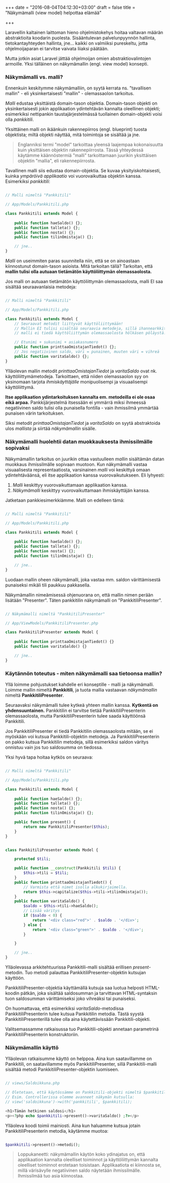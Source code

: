 +++
date = "2016-08-04T04:12:30+03:00"
draft = false
title = "Näkymämalli (view model) helpottaa elämää"

+++

Laravellin kaltainen laittoman hieno ohjelmistokehys hoitaa valtavan määrän abstraktioita koodarin puolesta. Sisääntulevan palvelunpyynnön hallinta, tietokantayhteyden hallinta, jne... kaikki on valmiiksi pureskeltu, jotta ohjelmoijaparan ei tarvitse vaivata liiaksi päätään.

Mutta jotkin asiat Laravel jättää ohjelmoijan omien abstraktiovalintojen armoille. Yksi tälläinen on näkymämallin (engl. view model) konsepti.

### Näkymämalli vs. malli?

Ennenkuin keskitymme näkymämalliin, on syytä kerrata ns. "tavallisen mallin" - eli yksinkertaisesti "mallin" - olemassaolon tarkoitus.

*Malli* edustaa yksittäistä domain-tason objektia. Domain-tason objekti on yksinkertaisesti jokin applikaation ydintehtävän kannalta oleellinen objekti; esimerkiksi nettipankin taustajärjestelmässä tuollainen domain-objekti voisi olla *pankkitili*.

Yksittäinen malli on ikäänkuin rakennepiirros (engl. blueprint) tuosta objektista; miltä objekti näyttää, mitä toimintoja se sisältää ja jne. 

> Englanniksi termi "model" tarkoittaa yleensä laajempaa kokonaisuutta kuin yksittäisen objektin rakennepiirrosta. Tässä yhteydessä käytämme käännöstermiä "malli" tarkoittamaan juurikin yksittäisen objektin "mallia", eli rakennepiirrosta.

Tavallinen malli siis edustaa domain-objektia. Se kuvaa yksityiskohtaisesti, kuinka *ympäröivä applikaatio* voi vuorovaikuttaa objektin kanssa. Esimerkiksi *pankkitili*:

```php

// Malli nimeltä "Pankkitili"

// App/Models/Pankkitili.php

class Pankkitili extends Model {
	
	public function haeSaldo() {};
	public function talleta() {};
	public function nosta() {};
	public function tilinOmistaja() {};

	// jne..
}

```

*Malli* on useimmiten paras suunnitella niin, että se on ainoastaan kiinnostunut domain-tason asioista. Mitä tarkoitan tällä? Tarkoitan, että **mallin tulisi olla autuaan tietämätön käyttöliittymän olemassaolosta.**

Jos malli on autuaan tietämätön käyttöliittymän olemassaolosta, malli EI saa sisältää seuraavanlaisia metodeja:

```php

// Malli nimeltä "Pankkitili"

// App/Models/Pankkitili.php

class Pankkitili extends Model {
	// Seuraavat metodit liittyvät käyttöliittymään!
	// Mallin EI tulisi sisältää seuraavia metodeja, sillä ihannearkkitehtuurissa
	// malli ei tiedä käyttöliittymän olemassaolosta hölkäsen pöläystä.

	// Etunimi + sukunimi + asiakasnumero
	public function printtaaOmistajanTiedot() {};
	// Jos negatiivinen saldo, väri = punainen, muuten väri = vihreä
	public function varitaSaldo() {};
}

```

Ylläolevan mallin metodit *printtaaOmistajanTiedot* ja *varitaSaldo* ovat nk. käyttöliittymämetodeja. Tarkoittaen, että niiden olemassaolon syy on yksinomaan tarjota *ihmiskäyttäjälle* monipuolisempi ja visuaalisempi käyttöliittymä.

**Itse applikaation ydintarkoituksen kannalta em. metodeilla ei ole osaa eikä arpaa.** Pankkijärjestelmä itsessään ei ymmärrä miksi ihmeessä negatiivinen saldo tulisi olla punaisella fontilla - vain ihmissilmä ymmärtää punaisen värin tarkoituksen.

Siksi metodit *printtaaOmistajanTiedot* ja *varitaSaldo* on syytä abstraktoida ulos *mallista* ja siirtää *näkymämallin* sisälle.

### Näkymämalli huolehtii datan muokkauksesta ihmissilmälle sopivaksi

Näkymämallin tarkoitus on juurikin ottaa vastuulleen *mallin* sisältämän datan muokkaus ihmissilmälle sopivaan muotoon. Kun näkymämalli vastaa visuaalisesta representaatiosta, varsinainen *malli* voi keskittyä omaan ydintehtäväänsä, eli itse applikaation kanssa vuorovaikutukseen. Eli lyhyesti:

1. *Malli* keskittyy vuorovaikuttamaan applikaation kanssa.
2. *Näkymämalli* keskittyy vuorovaikuttamaan ihmiskäyttäjän kanssa.

Jatketaan pankkiesimerkkiämme. Malli on edelleen tämä:

```php

// Malli nimeltä "Pankkitili"

// App/Models/Pankkitili.php

class Pankkitili extends Model {
	
	public function haeSaldo() {};
	public function talleta() {};
	public function nosta() {};
	public function tilinOmistaja() {};

	// jne..
}

```

Luodaan mallin oheen näkymämalli, joka vastaa mm. saldon värittämisestä punaiseksi mikäli tili paukkuu pakkasella.

Näkymämallin nimeämisessä ohjenuorana on, että mallin nimen perään lisätään "Presenter". Täten pankkitilin näkymämalli on "PankkitiliPresenter".

```php

// Näkymämalli nimeltä "PankkitiliPresenter"

// App/ViewModels/PankkitiliPresenter.php

class PankkitiliPresenter extends Model {
	
	public function printtaaOmistajanTiedot() {}	
	public function varitaSaldo() {}

	// jne..
}

```

### Käytännön toteutus - miten näkymämalli saa tietoonsa mallin?

Yllä loimme pohjustukset kahdelle eri konseptille - malli ja näkymämalli. Loimme mallin nimeltä **Pankkitili**, ja tuota mallia vastaavan *näkymämallin* nimeltä **PankkitiliPresenter**.

Seuraavaksi näkymämalli tulee kytkeä yhteen mallin kanssa. **Kytkentä on yhdensuuntainen.** Pankkitilin ei tarvitse tietää PankkitiliPresenterin olemassaolosta, mutta PankkitiliPresenterin tulee saada käyttöönsä Pankkitili. 

Jos PankkitiliPresenter ei tiedä Pankkitilin olemassaolosta mitään, se ei myöskään voi kutsua Pankkitili-objektin metodeja. Ja PankkitiliPresenterin on pakko kutsua Pankkitilin metodeja, sillä esimerkiksi saldon väritys onnistuu vain jos tuo saldosumma on tiedossa.

Yksi hyvä tapa hoitaa kytkös on seuraava:

```php

// Malli nimeltä "Pankkitili"

// App/Models/Pankkitili.php

class Pankkitili extends Model {
	
	public function haeSaldo() {};
	public function talleta() {};
	public function nosta() {};
	public function tilinOmistaja() {};

	public function present() {
		return new PankkitiliPresenter($this);
	}
}

```
```php

class PankkitiliPresenter extends Model {

	protected $tili;

	public function __construct(Pankkitili $tili) {
		$this->tili = $tili;
	}
	public function printtaaOmistajanTiedot() {
		// Varmista että nimet isolla alkukirjaimella.
		return $this->capitalize($this->tili->tilinOmistaja());
	}	
	public function varitaSaldo() {
		$saldo = $this->tili->haeSaldo();
		// Lisää väritys
		if ($saldo < 0) {
			return '<div class="red">' . $saldo . '</div>';
		} else {
			return '<div class="green">' . $saldo . '</div>';
		}

	}

	// jne..
}

```

Ylläolevassa arkkitehtuurissa Pankkitili-malli sisältää erillisen *present*-metodin. Tuo metodi palauttaa PankkitiliPresenter-objektin kutsujan käyttöön. 

PankkitiliPresenter-objektia käyttämällä kutsuja saa luotua helposti HTML-koodin pätkän, joka sisältää saldosumman ja tarvittavan HTML-syntaksin tuon saldosumman värittämiseksi joko vihreäksi tai punaiseksi.

On huomattavaa, että esimerkiksi *varitaSaldo*-metodissa PankkitiliPresenterin tulee kutsua Pankkitilin metodia. Tästä syystä PankkitiliPresenterillä tulee olla aina käytettävissään Pankkitili-objekti.

Valitsemassamme ratkaisussa tuo Pankkitili-objekti annetaan parametrinä PankkitiliPresenterin konstruktoriin. 

### Näkymämallin käyttö

Ylläolevan ratkaisumme käyttö on helppoa. Aina kun saatavillamme on Pankkitili, on saatavillamme myös PankkitiliPresenter, sillä Pankkitili-malli sisältää metodi PankkitiliPresenter-objektin luomiseen.

```php

// views/Saldoikkuna.php

// Oletetaan, että käytössämme on Pankkitili-objekti nimeltä $pankkitili.
// Esim. Controllerissa olemme avanneet näkymän kutsulla: 
// view('saldoikkuna')->with('pankkitili', $pankkitili);

<h1>Tämän hetkinen saldosi</h1>
<p><?php echo $pankkitili->present()->varitaSaldo() ;?></p>

```

Ylläoleva koodi toimii mainiosti. Aina kun haluamme kutsua jotain PankkitiliPresenterin metodia, käytämme muotoa:

```php

$pankkitili->present()->metodi();

```

> Loppukaneetti: näkymämallin käytön koko ydinajatus on, että applikaation kannalta oleelliset toiminnot ja käyttöliittymän kannalta oleelliset toiminnot erotetaan toisistaan. Applikaatiota ei kiinnosta se, millä värisävylle negatiivinen saldo näytetään ihmissilmälle. Ihmissilmää tuo asia kiinnostaa.









